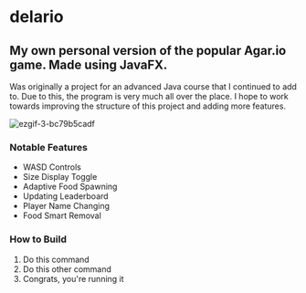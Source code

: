# delario
## My own personal version of the popular Agar.io game. Made using JavaFX.

Was originally a project for an advanced Java course that I continued to add to. Due to this, the program is very much all over the place. I hope to work towards improving the structure of this project and adding more features.

![ezgif-3-bc79b5cadf](https://github.com/delbertina/delario/assets/6349928/0ed94b5e-46de-4beb-b2eb-74c2af27cf87)

### Notable Features
* WASD Controls
* Size Display Toggle
* Adaptive Food Spawning
* Updating Leaderboard
* Player Name Changing
* Food Smart Removal

### How to Build
1. Do this command
2. Do this other command
3. Congrats, you're running it
